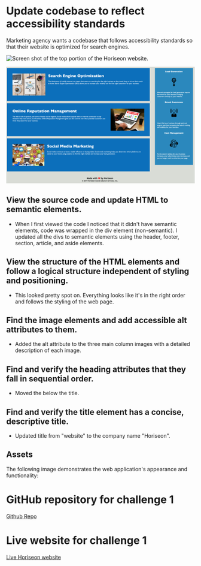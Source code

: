 # Update codebase to reflect accessibility standards

Marketing agency wants a codebase that follows accessibility standards so that their website is optimized for search engines.

![Screen shot of the top portion of the Horiseon website.](./assets/images/website-top-screen-shot.png)

![Screen shot of the bottom portion of the Horiseon website.](./assets/images/website-bottom-screen-shot.png)

## View the source code and update HTML to semantic elements.

* When I first viewed the code I noticed that it didn't have semantic elements, code was wrapped in the div element (non-semantic). I updated all the divs to semantic elements using the header, footer, section, article, and aside elements.

## View the structure of the HTML elements and follow a logical structure independent of styling and positioning.

* This looked pretty spot on. Everything looks like it's in the right order and follows the styling of the web page.

## Find the image elements and add accessible alt attributes to them.

* Added the alt attribute to the three main column images with a detailed description of each image.


## Find and verify the heading attributes that they fall in sequential order.

* Moved the <link> below the title.

## Find and verify the title element has a concise, descriptive title.

* Updated title from "website" to the company name "Horiseon".

## Assets

The following image demonstrates the web application's appearance and functionality:

# GitHub repository for challenge 1
[Github Repo](https://github.com/joliver521/horiseon)


# Live website for challenge 1
[Live Horiseon website](https://joliver521.github.io/horiseon/)